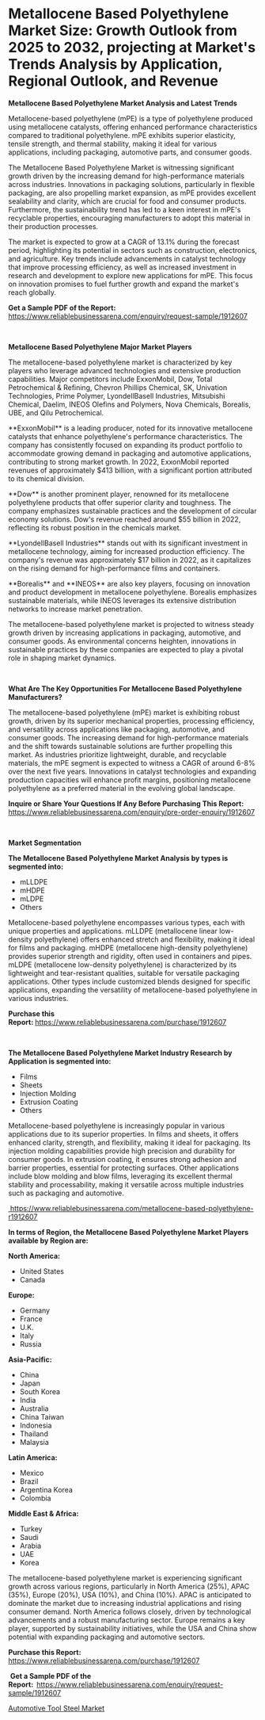 <p><h1>Metallocene Based Polyethylene Market Size: Growth Outlook from 2025 to 2032, projecting at Market's Trends Analysis by Application, Regional Outlook, and Revenue</h1></p><p><strong>Metallocene Based Polyethylene Market Analysis and Latest Trends</strong></p>
<p><p>Metallocene-based polyethylene (mPE) is a type of polyethylene produced using metallocene catalysts, offering enhanced performance characteristics compared to traditional polyethylene. mPE exhibits superior elasticity, tensile strength, and thermal stability, making it ideal for various applications, including packaging, automotive parts, and consumer goods.</p><p>The Metallocene Based Polyethylene Market is witnessing significant growth driven by the increasing demand for high-performance materials across industries. Innovations in packaging solutions, particularly in flexible packaging, are also propelling market expansion, as mPE provides excellent sealability and clarity, which are crucial for food and consumer products. Furthermore, the sustainability trend has led to a keen interest in mPE's recyclable properties, encouraging manufacturers to adopt this material in their production processes.</p><p>The market is expected to grow at a CAGR of 13.1% during the forecast period, highlighting its potential in sectors such as construction, electronics, and agriculture. Key trends include advancements in catalyst technology that improve processing efficiency, as well as increased investment in research and development to explore new applications for mPE. This focus on innovation promises to fuel further growth and expand the market's reach globally.</p></p>
<p><strong>Get a Sample PDF of the Report:&nbsp;</strong> <a href="https://www.reliablebusinessarena.com/enquiry/request-sample/1912607?utm_campaign=2130&utm_medium=2&utm_source=Github&utm_content=ia&utm_term=04022025&utm_id=metallocene-based-polyethylene">https://www.reliablebusinessarena.com/enquiry/request-sample/1912607</a></p>
<p>&nbsp;</p>
<p><strong>Metallocene Based Polyethylene Major Market Players</strong></p>
<p><p>The metallocene-based polyethylene market is characterized by key players who leverage advanced technologies and extensive production capabilities. Major competitors include ExxonMobil, Dow, Total Petrochemical & Refining, Chevron Phillips Chemical, SK, Univation Technologies, Prime Polymer, LyondellBasell Industries, Mitsubishi Chemical, Daelim, INEOS Olefins and Polymers, Nova Chemicals, Borealis, UBE, and Qilu Petrochemical.</p><p>**ExxonMobil** is a leading producer, noted for its innovative metallocene catalysts that enhance polyethylene's performance characteristics. The company has consistently focused on expanding its product portfolio to accommodate growing demand in packaging and automotive applications, contributing to strong market growth. In 2022, ExxonMobil reported revenues of approximately $413 billion, with a significant portion attributed to its chemical division.</p><p>**Dow** is another prominent player, renowned for its metallocene polyethylene products that offer superior clarity and toughness. The company emphasizes sustainable practices and the development of circular economy solutions. Dow's revenue reached around $55 billion in 2022, reflecting its robust position in the chemicals market.</p><p>**LyondellBasell Industries** stands out with its significant investment in metallocene technology, aiming for increased production efficiency. The company's revenue was approximately $17 billion in 2022, as it capitalizes on the rising demand for high-performance films and containers.</p><p>**Borealis** and **INEOS** are also key players, focusing on innovation and product development in metallocene polyethylene. Borealis emphasizes sustainable materials, while INEOS leverages its extensive distribution networks to increase market penetration.</p><p>The metallocene-based polyethylene market is projected to witness steady growth driven by increasing applications in packaging, automotive, and consumer goods. As environmental concerns heighten, innovations in sustainable practices by these companies are expected to play a pivotal role in shaping market dynamics.</p></p>
<p>&nbsp;</p>
<p><strong>What Are The Key Opportunities For Metallocene Based Polyethylene Manufacturers?</strong></p>
<p><p>The metallocene-based polyethylene (mPE) market is exhibiting robust growth, driven by its superior mechanical properties, processing efficiency, and versatility across applications like packaging, automotive, and consumer goods. The increasing demand for high-performance materials and the shift towards sustainable solutions are further propelling this market. As industries prioritize lightweight, durable, and recyclable materials, the mPE segment is expected to witness a CAGR of around 6-8% over the next five years. Innovations in catalyst technologies and expanding production capacities will enhance profit margins, positioning metallocene polyethylene as a preferred material in the evolving global landscape.</p></p>
<p><strong>Inquire or Share Your Questions If Any Before Purchasing This Report:</strong> <a href="https://www.reliablebusinessarena.com/enquiry/pre-order-enquiry/1912607?utm_campaign=2130&utm_medium=2&utm_source=Github&utm_content=ia&utm_term=04022025&utm_id=metallocene-based-polyethylene">https://www.reliablebusinessarena.com/enquiry/pre-order-enquiry/1912607</a></p>
<p>&nbsp;</p>
<p><strong>Market Segmentation</strong></p>
<p><strong>The Metallocene Based Polyethylene Market Analysis by types is segmented into:</strong></p>
<p><ul><li>mLLDPE</li><li>mHDPE</li><li>mLDPE</li><li>Others</li></ul></p>
<p><p>Metallocene-based polyethylene encompasses various types, each with unique properties and applications. mLLDPE (metallocene linear low-density polyethylene) offers enhanced stretch and flexibility, making it ideal for films and packaging. mHDPE (metallocene high-density polyethylene) provides superior strength and rigidity, often used in containers and pipes. mLDPE (metallocene low-density polyethylene) is characterized by its lightweight and tear-resistant qualities, suitable for versatile packaging applications. Other types include customized blends designed for specific applications, expanding the versatility of metallocene-based polyethylene in various industries.</p></p>
<p><strong>Purchase this Report:&nbsp;</strong><a href="https://www.reliablebusinessarena.com/purchase/1912607?utm_campaign=2130&utm_medium=2&utm_source=Github&utm_content=ia&utm_term=04022025&utm_id=metallocene-based-polyethylene">https://www.reliablebusinessarena.com/purchase/1912607</a></p>
<p>&nbsp;</p>
<p><strong>The Metallocene Based Polyethylene Market Industry Research by Application is segmented into:</strong></p>
<p><ul><li>Films</li><li>Sheets</li><li>Injection Molding</li><li>Extrusion Coating</li><li>Others</li></ul></p>
<p><p>Metallocene-based polyethylene is increasingly popular in various applications due to its superior properties. In films and sheets, it offers enhanced clarity, strength, and flexibility, making it ideal for packaging. Its injection molding capabilities provide high precision and durability for consumer goods. In extrusion coating, it ensures strong adhesion and barrier properties, essential for protecting surfaces. Other applications include blow molding and blow films, leveraging its excellent thermal stability and processability, making it versatile across multiple industries such as packaging and automotive.</p></p>
<p><a href="https://www.reliablebusinessarena.com/metallocene-based-polyethylene-r1912607?utm_campaign=2130&utm_medium=2&utm_source=Github&utm_content=ia&utm_term=04022025&utm_id=metallocene-based-polyethylene">&nbsp;https://www.reliablebusinessarena.com/metallocene-based-polyethylene-r1912607</a></p>
<p><strong>In terms of Region, the Metallocene Based Polyethylene Market Players available by Region are:</strong></p>
<p>
    <p> <strong> North America: </strong>
        <ul>
            <li>United States</li>
            <li>Canada</li>
        </ul>
        </p> 
    <p> <strong> Europe: </strong>
        <ul>
            <li>Germany</li>
            <li>France</li>
            <li>U.K.</li>
            <li>Italy</li>
            <li>Russia</li>
        </ul>
        </p> 
    <p> <strong> Asia-Pacific: </strong>
        <ul>
            <li>China</li>
            <li>Japan</li>
            <li>South Korea</li>
            <li>India</li>
            <li>Australia</li>
            <li>China Taiwan</li>
            <li>Indonesia</li>
            <li>Thailand</li>
            <li>Malaysia</li>
        </ul>
        </p> 
    <p> <strong> Latin America: </strong>
        <ul>
            <li>Mexico</li>
            <li>Brazil</li>
            <li>Argentina Korea</li>
            <li>Colombia</li>
        </ul>
        </p> 
    <p> <strong> Middle East & Africa: </strong>
        <ul>
            <li>Turkey</li>
            <li>Saudi</li>
            <li>Arabia</li>
            <li>UAE</li>
            <li>Korea</li>
        </ul>
    </p>
    </p>
<p><p>The metallocene-based polyethylene market is experiencing significant growth across various regions, particularly in North America (25%), APAC (35%), Europe (20%), USA (10%), and China (10%). APAC is anticipated to dominate the market due to increasing industrial applications and rising consumer demand. North America follows closely, driven by technological advancements and a robust manufacturing sector. Europe remains a key player, supported by sustainability initiatives, while the USA and China show potential with expanding packaging and automotive sectors.</p></p>
<p><strong>Purchase this Report: </strong><a href="https://www.reliablebusinessarena.com/purchase/1912607?utm_campaign=2130&utm_medium=2&utm_source=Github&utm_content=ia&utm_term=04022025&utm_id=metallocene-based-polyethylene">https://www.reliablebusinessarena.com/purchase/1912607</a></p>
<p>&nbsp;<strong>Get a Sample PDF of the Report:&nbsp;&nbsp;</strong><a href="https://www.reliablebusinessarena.com/enquiry/request-sample/1912607?utm_campaign=2130&utm_medium=2&utm_source=Github&utm_content=ia&utm_term=04022025&utm_id=metallocene-based-polyethylene">https://www.reliablebusinessarena.com/enquiry/request-sample/1912607</a></p>
<p><strong></strong></p>
<p><p><a href="https://github.com/delindacallegari68/Market-Research-Report-List-1/blob/main/automotive-tool-steel-market.md?utm_campaign=2130&utm_medium=2&utm_source=Github&utm_content=ia&utm_term=04022025&utm_id=metallocene-based-polyethylene">Automotive Tool Steel Market</a></p></p>